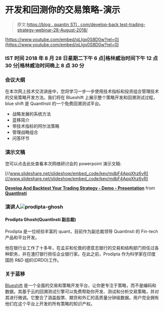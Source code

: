 # 开发和回测你的交易策略-演示

> 原文:[https://blog . quantin STI . com/develop-back test-trading-strategy-webinar-28-August-2018/](https://blog.quantinsti.com/develop-backtest-trading-strategy-webinar-28-august-2018/)

[https://www.youtube.com/embed/qLIgx0S8D0w?rel=0](https://www.youtube.com/embed/qLIgx0S8D0w?rel=0)

### **IST 时间 2018 年 8 月 28 日星期二下午 6 点|格林威治时间下午 12 点 30 分|格林威治时间晚上 8 点 30 分**

### **会议大纲**

在本次网上技术交流讲座中，您将学习一步一步使用技术指标和投资组合管理技术的交易策略开发方法。我们将在 Blueshift 上展示整个策略开发和回溯测试过程，blue shift 是 QuantInsti 的一个免费回溯测试平台。

*   战略发展的系统方法
*   蓝移简介
*   带技术指标的阿尔法策略
*   管理战略组合
*   问答环节

### **演示文稿**

您可以点击此处查看本次网络研讨会的 powerpoint 演示文稿:

[//www.slideshare.net/slideshow/embed_code/key/mdbF4AppXhz6vR](//www.slideshare.net/slideshow/embed_code/key/mdbF4AppXhz6vR)

**[Develop And Backtest Your Trading Strategy - Demo - Presentation](//www.slideshare.net/QuantInsti/develop-and-backtest-your-trading-strategy-demo-presentation "Develop And Backtest Your Trading Strategy - Demo - Presentation")** from **[QuantInsti](https://www.slideshare.net/QuantInsti)**

### **演讲人![prodipta-ghosh](../Images/ec31db39ffef630db64cc92fa4eb7f1c.png)**

#### **Prodipta Ghosh(QuantInsti 副总裁)**

Prodipta 是一位经验丰富的 quant，目前作为副总裁领导 QuantInsti 的 Fin-tech 产品和平台开发。

他在银行业工作了十多年，在孟买和伦敦的德意志银行的交易和结构部门担任过各种职务，并在渣打银行担任企业银行家。在此之前，Prodipta 作为科学家在印度国防 R&D 组织(DRDO)工作。

### **关于蓝移**

[Blueshift](https://blueshift.quantinsti.com/) 是一个全面的交易和策略开发平台，让你更专注于策略，而不是编码和数据。其基于云的回溯测试引擎可以免费帮助你开发、测试和分析交易策略，并对其进行微调。它整合了涵盖股票、期货和外汇的高质量分钟级数据。用户完全拥有他们在这个平台上开发的所有策略的知识产权。